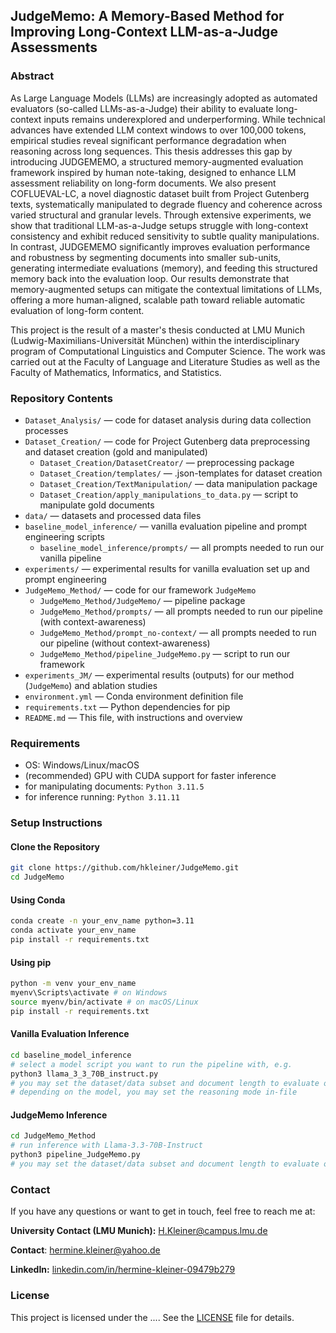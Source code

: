 ## JudgeMemo: A Memory-Based Method for Improving Long-Context LLM-as-a-Judge Assessments

### Abstract
As Large Language Models (LLMs) are increasingly adopted as automated evaluators (so-called LLMs-as-a-Judge) their ability to evaluate long-context inputs remains underexplored and underperforming. While technical advances have extended LLM context windows to over 100,000
tokens, empirical studies reveal significant performance degradation when reasoning across long
sequences. This thesis addresses this gap by introducing JUDGEMEMO, a structured memory-augmented evaluation framework inspired by human note-taking, designed to enhance LLM assessment reliability on long-form documents. We also present COFLUEVAL-LC, a novel diagnostic dataset built from Project Gutenberg texts, systematically manipulated to degrade fluency and
coherence across varied structural and granular levels. Through extensive experiments, we show
that traditional LLM-as-a-Judge setups struggle with long-context consistency and exhibit reduced
sensitivity to subtle quality manipulations. In contrast, JUDGEMEMO significantly improves evaluation performance and robustness by segmenting documents into smaller sub-units, generating
intermediate evaluations (memory), and feeding this structured memory back into the evaluation
loop. Our results demonstrate that memory-augmented setups can mitigate the contextual limitations of LLMs, offering a more human-aligned, scalable path toward reliable automatic evaluation
of long-form content.

This project is the result of a master's thesis conducted at LMU Munich (Ludwig-Maximilians-Universität München) within the interdisciplinary program of Computational Linguistics and Computer Science. The work was carried out at the Faculty of Language and Literature Studies as well as the Faculty of Mathematics, Informatics, and Statistics.

### Repository Contents
- `Dataset_Analysis/` — code for dataset analysis during data collection processes
- `Dataset_Creation/` — code for Project Gutenberg data preprocessing and dataset creation (gold and manipulated)
  - `Dataset_Creation/DatasetCreator/` — preprocessing package
  - `Dataset_Creation/templates/` — .json-templates for dataset creation
  - `Dataset_Creation/TextManipulation/` — data manipulation package
  - `Dataset_Creation/apply_manipulations_to_data.py` — script to manipulate gold documents
- `data/` — datasets and processed data files
- `baseline_model_inference/` — vanilla evaluation pipeline and prompt engineering scripts
  - `baseline_model_inference/prompts/` — all prompts needed to run our vanilla pipeline
- `experiments/` — experimental results for vanilla evaluation set up and prompt engineering
- `JudgeMemo_Method/` — code for our framework `JudgeMemo`
  - `JudgeMemo_Method/JudgeMemo/` — pipeline package
  - `JudgeMemo_Method/prompts/` — all prompts needed to run our pipeline (with context-awareness)
  - `JudgeMemo_Method/prompt_no-context/` — all prompts needed to run our pipeline (without context-awareness)
  - `JudgeMemo_Method/pipeline_JudgeMemo.py` — script to run our framework
- `experiments_JM/` — experimental results (outputs) for our method (`JudgeMemo`) and ablation studies
- `environment.yml` — Conda environment definition file  
- `requirements.txt` — Python dependencies for pip  
- `README.md` — This file, with instructions and overview  

### Requirements
- OS: Windows/Linux/macOS
- (recommended) GPU with CUDA support for faster inference
- for manipulating documents: `Python 3.11.5`
- for inference running: `Python 3.11.11`

### Setup Instructions
#### Clone the Repository
```bash
git clone https://github.com/hkleiner/JudgeMemo.git
cd JudgeMemo
```

#### Using Conda
```bash
conda create -n your_env_name python=3.11
conda activate your_env_name
pip install -r requirements.txt
```
#### Using pip
```bash
python -m venv your_env_name
myenv\Scripts\activate # on Windows
source myenv/bin/activate # on macOS/Linux
pip install -r requirements.txt
```

#### Vanilla Evaluation Inference
```bash
cd baseline_model_inference
# select a model script you want to run the pipeline with, e.g.
python3 llama_3_3_70B_instruct.py
# you may set the dataset/data subset and document length to evaluate on in-file
# depending on the model, you may set the reasoning mode in-file
```

#### JudgeMemo Inference
```bash
cd JudgeMemo_Method
# run inference with Llama-3.3-70B-Instruct
python3 pipeline_JudgeMemo.py
# you may set the dataset/data subset and document length to evaluate on in-file
```

### Contact
If you have any questions or want to get in touch, feel free to reach me at:

**University Contact (LMU Munich):** [H.Kleiner@campus.lmu.de](mailto:H.Kleiner@campus.lmu.de)

**Contact**: [hermine.kleiner@yahoo.de](mailto:hermine.kleiner@yahoo.de)

**LinkedIn:** [linkedin.com/in/hermine-kleiner-09479b279](https://www.linkedin.com/in/hermine-kleiner-09479b279/)  

### License
This project is licensed under the .... See the [LICENSE](./LICENSE) file for details.